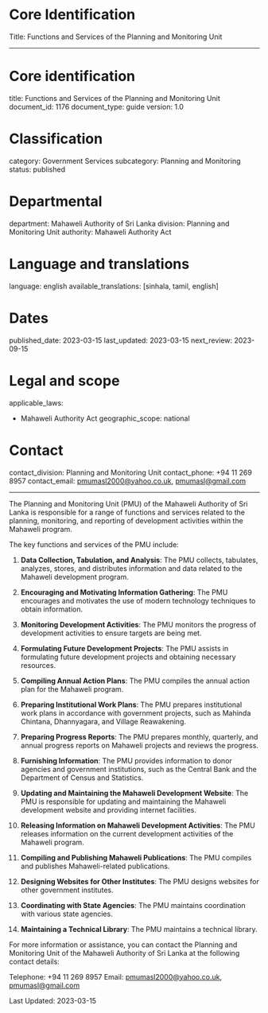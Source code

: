 # Core Identification
Title: Functions and Services of the Planning and Monitoring Unit

---
# Core identification
title: Functions and Services of the Planning and Monitoring Unit
document_id: 1176
document_type: guide
version: 1.0

# Classification
category: Government Services
subcategory: Planning and Monitoring
status: published

# Departmental
department: Mahaweli Authority of Sri Lanka
division: Planning and Monitoring Unit
authority: Mahaweli Authority Act

# Language and translations
language: english
available_translations: [sinhala, tamil, english]

# Dates
published_date: 2023-03-15
last_updated: 2023-03-15
next_review: 2023-09-15

# Legal and scope
applicable_laws:
  - Mahaweli Authority Act
geographic_scope: national

# Contact
contact_division: Planning and Monitoring Unit
contact_phone: +94 11 269 8957
contact_email: pmumasl2000@yahoo.co.uk, pmumasl@gmail.com

---

The Planning and Monitoring Unit (PMU) of the Mahaweli Authority of Sri Lanka is responsible for a range of functions and services related to the planning, monitoring, and reporting of development activities within the Mahaweli program.

The key functions and services of the PMU include:

1. **Data Collection, Tabulation, and Analysis**: The PMU collects, tabulates, analyzes, stores, and distributes information and data related to the Mahaweli development program.

2. **Encouraging and Motivating Information Gathering**: The PMU encourages and motivates the use of modern technology techniques to obtain information.

3. **Monitoring Development Activities**: The PMU monitors the progress of development activities to ensure targets are being met.

4. **Formulating Future Development Projects**: The PMU assists in formulating future development projects and obtaining necessary resources.

5. **Compiling Annual Action Plans**: The PMU compiles the annual action plan for the Mahaweli program.

6. **Preparing Institutional Work Plans**: The PMU prepares institutional work plans in accordance with government projects, such as Mahinda Chintana, Dhannyagara, and Village Reawakening.

7. **Preparing Progress Reports**: The PMU prepares monthly, quarterly, and annual progress reports on Mahaweli projects and reviews the progress.

8. **Furnishing Information**: The PMU provides information to donor agencies and government institutions, such as the Central Bank and the Department of Census and Statistics.

9. **Updating and Maintaining the Mahaweli Development Website**: The PMU is responsible for updating and maintaining the Mahaweli development website and providing internet facilities.

10. **Releasing Information on Mahaweli Development Activities**: The PMU releases information on the current development activities of the Mahaweli program.

11. **Compiling and Publishing Mahaweli Publications**: The PMU compiles and publishes Mahaweli-related publications.

12. **Designing Websites for Other Institutes**: The PMU designs websites for other government institutes.

13. **Coordinating with State Agencies**: The PMU maintains coordination with various state agencies.

14. **Maintaining a Technical Library**: The PMU maintains a technical library.

For more information or assistance, you can contact the Planning and Monitoring Unit of the Mahaweli Authority of Sri Lanka at the following contact details:

Telephone: +94 11 269 8957
Email: pmumasl2000@yahoo.co.uk, pmumasl@gmail.com

Last Updated: 2023-03-15